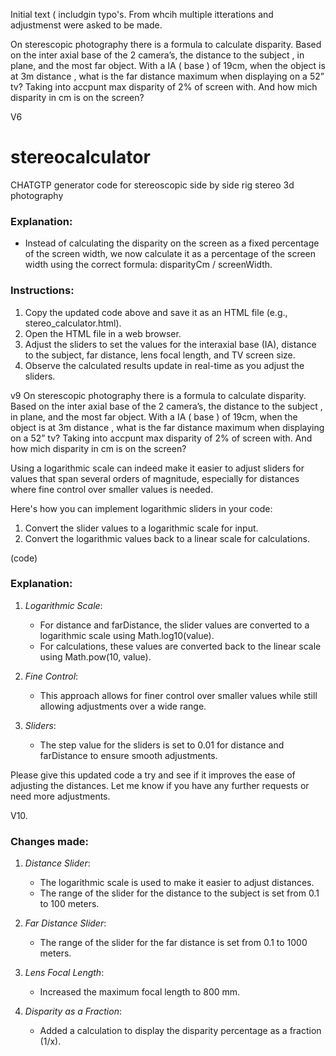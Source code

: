 Initial text ( includgin typo's. From whcih multiple itterations and adjustmenst were asked to be made.

On sterescopic photography there is a formula to calculate disparity. Based on the inter axial base of the 2 camera’s, the distance to the subject , in plane, and the most far object. With a IA ( base ) of 19cm, when the object is at 3m distance , what is the far distance maximum when displaying on a 52” tv? Taking into accpunt max disparity of 2% of screen with. And how mich disparity in cm is on the screen?


V6

# stereocalculator
CHATGTP generator code for stereoscopic side by side rig stereo 3d photography


### Explanation:
- Instead of calculating the disparity on the screen as a fixed percentage of the screen width, we now calculate it as a percentage of the screen width using the correct formula: disparityCm / screenWidth.

### Instructions:
1. Copy the updated code above and save it as an HTML file (e.g., stereo_calculator.html).
2. Open the HTML file in a web browser.
3. Adjust the sliders to set the values for the interaxial base (IA), distance to the subject, far distance, lens focal length, and TV screen size.
4. Observe the calculated results update in real-time as you adjust the sliders.

v9
On sterescopic photography there is a formula to calculate disparity. Based on the inter axial base of the 2 camera’s, the distance to the subject , in plane, and the most far object. With a IA ( base ) of 19cm, when the object is at 3m distance , what is the far distance maximum when displaying on a 52” tv? Taking into accpunt max disparity of 2% of screen with. And how mich disparity in cm is on the screen?

Using a logarithmic scale can indeed make it easier to adjust sliders for values that span several orders of magnitude, especially for distances where fine control over smaller values is needed.

Here's how you can implement logarithmic sliders in your code:

1. Convert the slider values to a logarithmic scale for input.
2. Convert the logarithmic values back to a linear scale for calculations.

(code)

### Explanation:

1. *Logarithmic Scale*:
    - For distance and farDistance, the slider values are converted to a logarithmic scale using Math.log10(value).
    - For calculations, these values are converted back to the linear scale using Math.pow(10, value).

2. *Fine Control*:
    - This approach allows for finer control over smaller values while still allowing adjustments over a wide range.

3. *Sliders*:
    - The step value for the sliders is set to 0.01 for distance and farDistance to ensure smooth adjustments.

Please give this updated code a try and see if it improves the ease of adjusting the distances. Let me know if you have any further requests or need more adjustments.




V10.
### Changes made:
1. *Distance Slider*:
    - The logarithmic scale is used to make it easier to adjust distances.
    - The range of the slider for the distance to the subject is set from 0.1 to 100 meters.

2. *Far Distance Slider*:
    - The range of the slider for the far distance is set from 0.1 to 1000 meters.

3. *Lens Focal Length*:
    - Increased the maximum focal length to 800 mm.

4. *Disparity as a Fraction*:
    - Added a calculation to display the disparity percentage as a fraction (1/x).
  


